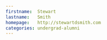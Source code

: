 ```yaml
---
firstname:  Stewart
lastname:   Smith
homepage:   http://stewartdsmith.com
categories: undergrad-alumni
---
```

